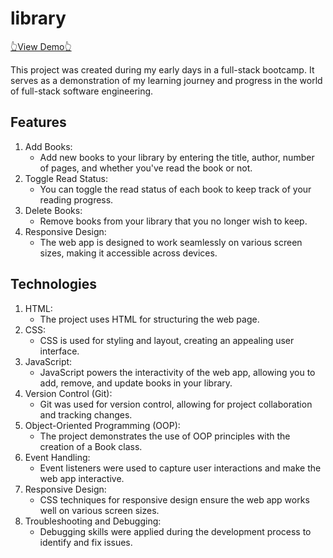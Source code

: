 # library
[👆View Demo👆](https://hswinata.github.io/library/)

This project was created during my early days in a full-stack bootcamp. It serves as a demonstration of my learning journey and progress in the world of full-stack software engineering.

## Features
1. Add Books:
   - Add new books to your library by entering the title, author, number of pages, and whether you've read the book or not.
2. Toggle Read Status:
   - You can toggle the read status of each book to keep track of your reading progress.
3. Delete Books:
   - Remove books from your library that you no longer wish to keep.
4. Responsive Design:
   - The web app is designed to work seamlessly on various screen sizes, making it accessible across devices.

## Technologies
1. HTML:
   - The project uses HTML for structuring the web page.
2. CSS:
   - CSS is used for styling and layout, creating an appealing user interface.
3. JavaScript:
   - JavaScript powers the interactivity of the web app, allowing you to add, remove, and update books in your library.
4. Version Control (Git):
   - Git was used for version control, allowing for project collaboration and tracking changes.
5. Object-Oriented Programming (OOP):
   - The project demonstrates the use of OOP principles with the creation of a Book class.
6. Event Handling:
   - Event listeners were used to capture user interactions and make the web app interactive.
7. Responsive Design:
   - CSS techniques for responsive design ensure the web app works well on various screen sizes.
8. Troubleshooting and Debugging:
   - Debugging skills were applied during the development process to identify and fix issues.
